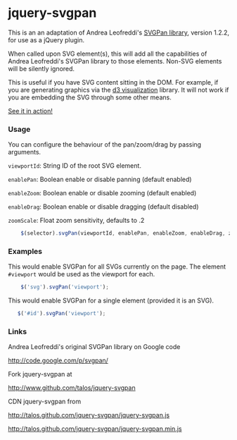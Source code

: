 # jquery-svgpan

This is an an adaptation of Andrea Leofreddi's [SVGPan
library](http://code.google.com/p/svgpan/), version 1.2.2, for use as
a jQuery plugin.

When called upon SVG element(s), this will add all the capabilities of
Andrea Leofreddi's SVGPan library to those elements.  Non-SVG elements
will be silently ignored.

This is useful if you have SVG content sitting in the DOM.  For
example, if you are generating graphics via the [d3
visualization](http://mbostock.github.com/d3/) library.  It will not
work if you are embedding the SVG through some other means.

[See it in action!](http://talos.github.com/jquery-svgpan/demo.html)

### Usage

You can configure the behaviour of the pan/zoom/drag by passing
arguments.

`viewportId`: String ID of the root SVG element.

`enablePan`: Boolean enable or disable panning (default enabled)

`enableZoom`: Boolean enable or disable zooming (default enabled)

`enableDrag`: Boolean enable or disable dragging (default disabled)

`zoomScale`: Float zoom sensitivity, defaults to .2

```javascript
    $(selector).svgPan(viewportId, enablePan, enableZoom, enableDrag, zoomScale);
```

### Examples

This would enable SVGPan for all SVGs currently on the page.  The
element `#viewport` would be used as the viewport for each.

```javascript
    $('svg').svgPan('viewport');
```

This would enable SVGPan for a single element (provided it is an SVG).

```javascript
   $('#id').svgPan('viewport');
```

### Links

Andrea Leofreddi's original SVGPan library on Google code

http://code.google.com/p/svgpan/

Fork jquery-svgpan at

http://www.github.com/talos/jquery-svgpan

CDN jquery-svgpan from

http://talos.github.com/jquery-svgpan/jquery-svgpan.js

http://talos.github.com/jquery-svgpan/jquery-svgpan.min.js
